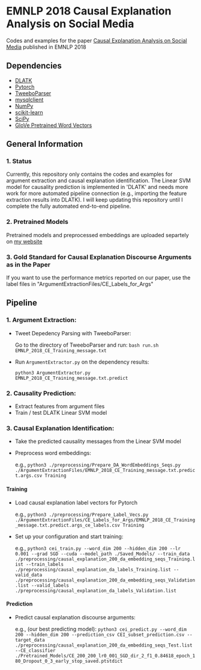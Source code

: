 # EMNLP 2018 Causal Explanation Analysis on Social Media

Codes and examples for the paper [Causal Explanation Analysis on Social Media](https://arxiv.org/pdf/1809.01202.pdf) published in EMNLP 2018


## Dependencies
- [DLATK](https://github.com/dlatk/dlatk)
- [Pytorch](https://pytorch.org/)
- [TweeboParser](https://github.com/ikekonglp/TweeboParser)
- [mysqlclient](https://github.com/PyMySQL/mysqlclient-python)
- [NumPy](http://www.numpy.org)
- [scikit-learn](http://www.scikit-learn.org/)
- [SciPy](http://www.scipy.org/)
- [GloVe Pretrained Word Vectors](http://nlp.stanford.edu/data/glove.twitter.27B.zip)

## General Information
### 1. Status
Currently, this repository only contains the codes and examples for argument extraction and causal explanation identification.
The Linear SVM model for causality prediction is implemented in 'DLATK' and needs more work for more automated pipeline connection (e.g., importing the feature extraction results into DLATK).
I will keep updating this repository until I complete the fully automated end-to-end pipeline.

### 2. Pretrained Models
Pretrained models and preprocessed embeddings are uploaded separtely on [my website](https://www3.cs.stonybrook.edu/~yson/)

### 3. Gold Standard for Causal Explanation Discourse Arguments as in the Paper
If you want to use the performance metrics reported on our paper, use the label files in "ArgumentExtractionFiles/CE_Labels_for_Args"

## Pipeline
### 1. Argument Extraction:
- Tweet Depedency Parsing with TweeboParser:

  Go to the directory of TweeboParser and run:
```bash run.sh EMNLP_2018_CE_Training_message.txt```

- Run ```ArgumentExtractor.py``` on the dependency results:

  ```python3 ArgumentExtractor.py EMNLP_2018_CE_Training_message.txt.predict```
  
### 2. Causality Prediction:
- Extract features from argument files
- Train / test DLATK Linear SVM model

### 3. Causal Explanation Identification:
- Take the predicted causality messages from the Linear SVM model

- Preprocess word embeddings:

  e.g., ```python3 ./preprocessing/Prepare_DA_WordEmbeddings_Seqs.py ./ArgumentExtractionFiles/EMNLP_2018_CE_Training_message.txt.predict.args.csv Training```

#### Training
- Load causal explanation label vectors for Pytorch

  e.g., ```python3 ./preprocessing/Prepare_Label_Vecs.py ./ArgumentExtractionFiles/CE_Labels_for_Args/EMNLP_2018_CE_Training_message.txt.predict.args_ce_labels.csv Training```

- Set up your configuration and start training:

  e.g., ```python3 cei_train.py --word_dim 200 --hidden_dim 200 --lr 0.001 --grad SGD --cuda --model_path ./Saved_Models/ --train_data ./preprocessing/causal_explanation_200_da_embedding_seqs_Training.list --train_labels ./preprocessing/causal_explanation_da_labels_Training.list --valid_data ./preprocessing/causal_explanation_200_da_embedding_seqs_Validation.list --valid_labels ./preprocessing/causal_explanation_da_labels_Validation.list```

#### Prediction
- Predict causal explanation discourse arguments:

  e.g., (our best predicting model): ```python3 cei_predict.py --word_dim 200 --hidden_dim 200 --prediction_csv CEI_subset_prediction.csv --target_data ./preprocessing/causal_explanation_200_da_embedding_seqs_Test.list --CE_classifier ./Pretrained_Models/CE_200_200_lr0_001_SGD_dir_2_f1_0.84618_epoch_180_Dropout_0_3_early_stop_saved.ptstdict```


  




